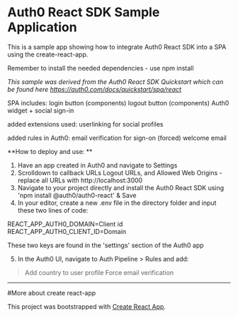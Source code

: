 # Auth0 React SDK Sample Application

This is a sample app showing how to integrate Auth0 React SDK into a SPA using the create-react-app.

Remember to install the needed dependencies - use npm install

_This sample was derived from the Auth0 React SDK Quickstart which can be found here https://auth0.com/docs/quickstart/spa/react_

SPA includes:
login button (components)
logout button (components)
Auth0 widget + social sign-in

added extensions used:
userlinking for social profiles 

added rules in Auth0:
email verification for sign-on (forced)
welcome email 

**How to deploy and use: **

1) Have an app created in Auth0 and navigate to Settings
2) Scrolldown to callback URLs Logout URLs, and Allowed Web Origins - replace all URLs with http://localhost:3000
3) Navigate to your project directly and install the Auth0 React SDK using 'npm install @auth0/auth0-react' & Save
4) In your editor, create a new .env file in the directory folder and input these two lines of code: 

REACT_APP_AUTH0_DOMAIN=Client id
REACT_APP_AUTH0_CLIENT_ID=Domain

These two keys are found in the 'settings' section of the Auth0 app 

5) In the Auth0 UI, navigate to Auth Pipeline > Rules and add:
>Add country to user profile
>Force email verification



__________________________________________

#More about create react-app 

This project was bootstrapped with [Create React App](https://github.com/facebook/create-react-app).

